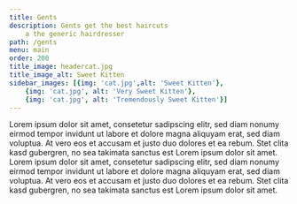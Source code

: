 ```yaml
---
title: Gents
description: Gents get the best haircuts
    a the generic hairdresser
path: /gents
menu: main
order: 200
title_image: headercat.jpg
title_image_alt: Sweet Kitten
sidebar_images: [{img: 'cat.jpg',alt: 'Sweet Kitten'},
    {img: 'cat.jpg', alt: 'Very Sweet Kitten'},
    {img: 'cat.jpg', alt: 'Tremendously Sweet Kitten'}]
---
```


Lorem ipsum dolor sit amet, consetetur sadipscing elitr, sed diam nonumy eirmod tempor invidunt ut labore et dolore magna aliquyam erat, sed diam voluptua. At vero eos et accusam et justo duo dolores et ea rebum. Stet clita kasd gubergren, no sea takimata sanctus est Lorem ipsum dolor sit amet. Lorem ipsum dolor sit amet, consetetur sadipscing elitr, sed diam nonumy eirmod tempor invidunt ut labore et dolore magna aliquyam erat, sed diam voluptua. At vero eos et accusam et justo duo dolores et ea rebum. Stet clita kasd gubergren, no sea takimata sanctus est Lorem ipsum dolor sit amet.